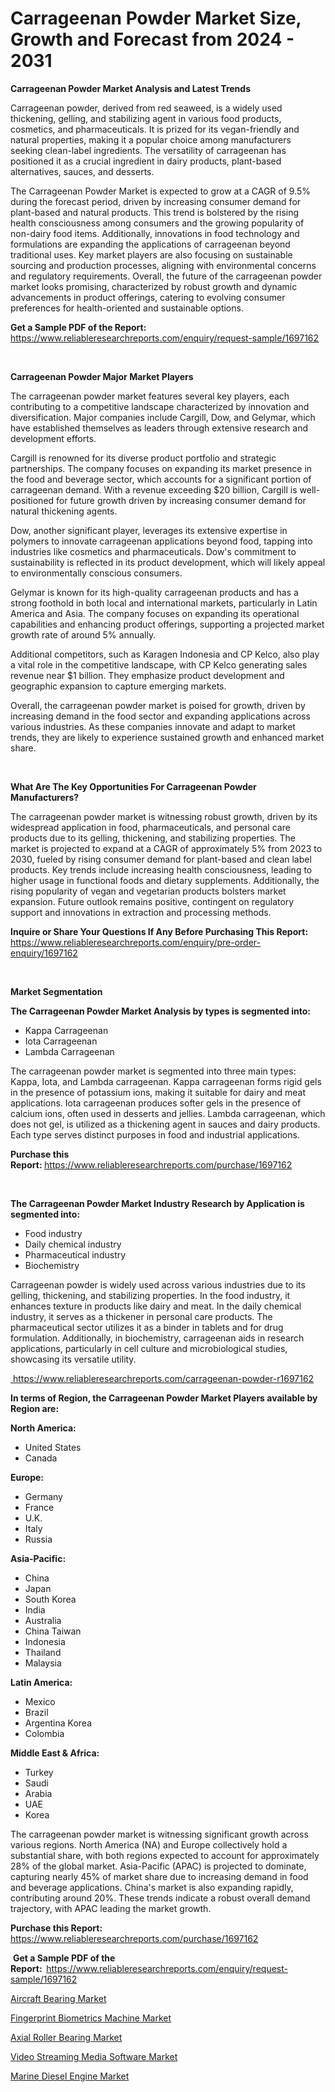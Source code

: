 <p><h1>Carrageenan Powder Market Size, Growth and Forecast from 2024 - 2031</h1></p><p><strong>Carrageenan Powder Market Analysis and Latest Trends</strong></p>
<p><p>Carrageenan powder, derived from red seaweed, is a widely used thickening, gelling, and stabilizing agent in various food products, cosmetics, and pharmaceuticals. It is prized for its vegan-friendly and natural properties, making it a popular choice among manufacturers seeking clean-label ingredients. The versatility of carrageenan has positioned it as a crucial ingredient in dairy products, plant-based alternatives, sauces, and desserts.</p><p>The Carrageenan Powder Market is expected to grow at a CAGR of 9.5% during the forecast period, driven by increasing consumer demand for plant-based and natural products. This trend is bolstered by the rising health consciousness among consumers and the growing popularity of non-dairy food items. Additionally, innovations in food technology and formulations are expanding the applications of carrageenan beyond traditional uses. Key market players are also focusing on sustainable sourcing and production processes, aligning with environmental concerns and regulatory requirements. Overall, the future of the carrageenan powder market looks promising, characterized by robust growth and dynamic advancements in product offerings, catering to evolving consumer preferences for health-oriented and sustainable options.</p></p>
<p><strong>Get a Sample PDF of the Report:&nbsp;</strong> <a href="https://www.reliableresearchreports.com/enquiry/request-sample/1697162?utm_campaign=16&utm_medium=2&utm_source=Github&utm_content=ia&utm_term=20102024&utm_id=carrageenan-powder">https://www.reliableresearchreports.com/enquiry/request-sample/1697162</a></p>
<p>&nbsp;</p>
<p><strong>Carrageenan Powder Major Market Players</strong></p>
<p><p>The carrageenan powder market features several key players, each contributing to a competitive landscape characterized by innovation and diversification. Major companies include Cargill, Dow, and Gelymar, which have established themselves as leaders through extensive research and development efforts.</p><p>Cargill is renowned for its diverse product portfolio and strategic partnerships. The company focuses on expanding its market presence in the food and beverage sector, which accounts for a significant portion of carrageenan demand. With a revenue exceeding $20 billion, Cargill is well-positioned for future growth driven by increasing consumer demand for natural thickening agents.</p><p>Dow, another significant player, leverages its extensive expertise in polymers to innovate carrageenan applications beyond food, tapping into industries like cosmetics and pharmaceuticals. Dow's commitment to sustainability is reflected in its product development, which will likely appeal to environmentally conscious consumers.</p><p>Gelymar is known for its high-quality carrageenan products and has a strong foothold in both local and international markets, particularly in Latin America and Asia. The company focuses on expanding its operational capabilities and enhancing product offerings, supporting a projected market growth rate of around 5% annually.</p><p>Additional competitors, such as Karagen Indonesia and CP Kelco, also play a vital role in the competitive landscape, with CP Kelco generating sales revenue near $1 billion. They emphasize product development and geographic expansion to capture emerging markets.</p><p>Overall, the carrageenan powder market is poised for growth, driven by increasing demand in the food sector and expanding applications across various industries. As these companies innovate and adapt to market trends, they are likely to experience sustained growth and enhanced market share.</p></p>
<p>&nbsp;</p>
<p><strong>What Are The Key Opportunities For Carrageenan Powder Manufacturers?</strong></p>
<p><p>The carrageenan powder market is witnessing robust growth, driven by its widespread application in food, pharmaceuticals, and personal care products due to its gelling, thickening, and stabilizing properties. The market is projected to expand at a CAGR of approximately 5% from 2023 to 2030, fueled by rising consumer demand for plant-based and clean label products. Key trends include increasing health consciousness, leading to higher usage in functional foods and dietary supplements. Additionally, the rising popularity of vegan and vegetarian products bolsters market expansion. Future outlook remains positive, contingent on regulatory support and innovations in extraction and processing methods.</p></p>
<p><strong>Inquire or Share Your Questions If Any Before Purchasing This Report:</strong> <a href="https://www.reliableresearchreports.com/enquiry/pre-order-enquiry/1697162?utm_campaign=16&utm_medium=2&utm_source=Github&utm_content=ia&utm_term=20102024&utm_id=carrageenan-powder">https://www.reliableresearchreports.com/enquiry/pre-order-enquiry/1697162</a></p>
<p>&nbsp;</p>
<p><strong>Market Segmentation</strong></p>
<p><strong>The Carrageenan Powder Market Analysis by types is segmented into:</strong></p>
<p><ul><li>Kappa Carrageenan</li><li>Iota Carrageenan</li><li>Lambda Carrageenan</li></ul></p>
<p><p>The carrageenan powder market is segmented into three main types: Kappa, Iota, and Lambda carrageenan. Kappa carrageenan forms rigid gels in the presence of potassium ions, making it suitable for dairy and meat applications. Iota carrageenan produces softer gels in the presence of calcium ions, often used in desserts and jellies. Lambda carrageenan, which does not gel, is utilized as a thickening agent in sauces and dairy products. Each type serves distinct purposes in food and industrial applications.</p></p>
<p><strong>Purchase this Report:&nbsp;</strong><a href="https://www.reliableresearchreports.com/purchase/1697162?utm_campaign=16&utm_medium=2&utm_source=Github&utm_content=ia&utm_term=20102024&utm_id=carrageenan-powder">https://www.reliableresearchreports.com/purchase/1697162</a></p>
<p>&nbsp;</p>
<p><strong>The Carrageenan Powder Market Industry Research by Application is segmented into:</strong></p>
<p><ul><li>Food industry</li><li>Daily chemical industry</li><li>Pharmaceutical industry</li><li>Biochemistry</li></ul></p>
<p><p>Carrageenan powder is widely used across various industries due to its gelling, thickening, and stabilizing properties. In the food industry, it enhances texture in products like dairy and meat. In the daily chemical industry, it serves as a thickener in personal care products. The pharmaceutical sector utilizes it as a binder in tablets and for drug formulation. Additionally, in biochemistry, carrageenan aids in research applications, particularly in cell culture and microbiological studies, showcasing its versatile utility.</p></p>
<p><a href="https://www.reliableresearchreports.com/carrageenan-powder-r1697162?utm_campaign=16&utm_medium=2&utm_source=Github&utm_content=ia&utm_term=20102024&utm_id=carrageenan-powder">&nbsp;https://www.reliableresearchreports.com/carrageenan-powder-r1697162</a></p>
<p><strong>In terms of Region, the Carrageenan Powder Market Players available by Region are:</strong></p>
<p>
    <p> <strong> North America: </strong>
        <ul>
            <li>United States</li>
            <li>Canada</li>
        </ul>
        </p> 
    <p> <strong> Europe: </strong>
        <ul>
            <li>Germany</li>
            <li>France</li>
            <li>U.K.</li>
            <li>Italy</li>
            <li>Russia</li>
        </ul>
        </p> 
    <p> <strong> Asia-Pacific: </strong>
        <ul>
            <li>China</li>
            <li>Japan</li>
            <li>South Korea</li>
            <li>India</li>
            <li>Australia</li>
            <li>China Taiwan</li>
            <li>Indonesia</li>
            <li>Thailand</li>
            <li>Malaysia</li>
        </ul>
        </p> 
    <p> <strong> Latin America: </strong>
        <ul>
            <li>Mexico</li>
            <li>Brazil</li>
            <li>Argentina Korea</li>
            <li>Colombia</li>
        </ul>
        </p> 
    <p> <strong> Middle East & Africa: </strong>
        <ul>
            <li>Turkey</li>
            <li>Saudi</li>
            <li>Arabia</li>
            <li>UAE</li>
            <li>Korea</li>
        </ul>
    </p>
    </p>
<p><p>The carrageenan powder market is witnessing significant growth across various regions. North America (NA) and Europe collectively hold a substantial share, with both regions expected to account for approximately 28% of the global market. Asia-Pacific (APAC) is projected to dominate, capturing nearly 45% of market share due to increasing demand in food and beverage applications. China's market is also expanding rapidly, contributing around 20%. These trends indicate a robust overall demand trajectory, with APAC leading the market growth.</p></p>
<p><strong>Purchase this Report: </strong><a href="https://www.reliableresearchreports.com/purchase/1697162?utm_campaign=16&utm_medium=2&utm_source=Github&utm_content=ia&utm_term=20102024&utm_id=carrageenan-powder">https://www.reliableresearchreports.com/purchase/1697162</a></p>
<p>&nbsp;<strong>Get a Sample PDF of the Report:&nbsp;&nbsp;</strong><a href="https://www.reliableresearchreports.com/enquiry/request-sample/1697162?utm_campaign=16&utm_medium=2&utm_source=Github&utm_content=ia&utm_term=20102024&utm_id=carrageenan-powder">https://www.reliableresearchreports.com/enquiry/request-sample/1697162</a></p>
<p><strong></strong></p>
<p><p><a href="https://issuu.com/reportprime-2/docs/aircraft-bearing-market-size-2030.p_af0605a8cafe0b?utm_campaign=16&utm_medium=2&utm_source=Github&utm_content=ia&utm_term=20102024&utm_id=carrageenan-powder">Aircraft Bearing Market</a></p><p><a href="https://www.linkedin.com/pulse/global-fingerprint-biometrics-machine-market-analysis-trends-mo7yf?utm_campaign=16&utm_medium=2&utm_source=Github&utm_content=ia&utm_term=20102024&utm_id=carrageenan-powder">Fingerprint Biometrics Machine Market</a></p><p><a href="https://issuu.com/reportprime-2/docs/axial-roller-bearing-market-size-20_676e2e2cb6548d?utm_campaign=16&utm_medium=2&utm_source=Github&utm_content=ia&utm_term=20102024&utm_id=carrageenan-powder">Axial Roller Bearing Market</a></p><p><a href="https://github.com/boringzqthorperec/Market-Research-Report-List-1/blob/main/video-streaming-media-software-market.md?utm_campaign=16&utm_medium=2&utm_source=Github&utm_content=ia&utm_term=20102024&utm_id=carrageenan-powder">Video Streaming Media Software Market</a></p><p><a href="https://www.linkedin.com/pulse/navigating-global-marine-diesel-engine-market-from-trends-strategy-b1e6f?utm_campaign=16&utm_medium=2&utm_source=Github&utm_content=ia&utm_term=20102024&utm_id=carrageenan-powder">Marine Diesel Engine Market</a></p></p>